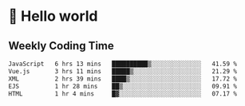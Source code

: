 # 🍻 Hello world

## Weekly Coding Time
<!--START_SECTION:waka-->

```txt
JavaScript   6 hrs 13 mins   ██████████▒░░░░░░░░░░░░░░   41.59 %
Vue.js       3 hrs 11 mins   █████▒░░░░░░░░░░░░░░░░░░░   21.29 %
XML          2 hrs 39 mins   ████▒░░░░░░░░░░░░░░░░░░░░   17.72 %
EJS          1 hr 28 mins    ██▒░░░░░░░░░░░░░░░░░░░░░░   09.91 %
HTML         1 hr 4 mins     █▓░░░░░░░░░░░░░░░░░░░░░░░   07.17 %
```

<!--END_SECTION:waka-->
